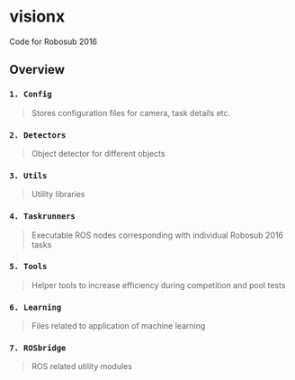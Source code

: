 # visionx
Code for Robosub 2016 

## Overview
### `1. Config`
> Stores configuration files for camera, task details etc.

### `2. Detectors`
> Object detector for different objects 

### `3. Utils`
> Utility libraries 

### `4. Taskrunners`
> Executable ROS nodes corresponding with individual Robosub 2016 tasks

### `5. Tools`
> Helper tools to increase efficiency during competition and pool tests 

### `6. Learning`
> Files related to application of machine learning 

### `7. ROSbridge`
> ROS related utility modules 

